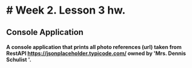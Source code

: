 # # Week 2. Lesson 3 hw.
## Console Application
#### A console application that prints all photo references (url) taken from RestAPI https://jsonplaceholder.typicode.com/ owned by 'Mrs. Dennis Schulist '.
